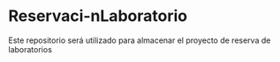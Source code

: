 # Reservaci-nLaboratorio
Este repositorio será utilizado para almacenar el proyecto de reserva de laboratorios

